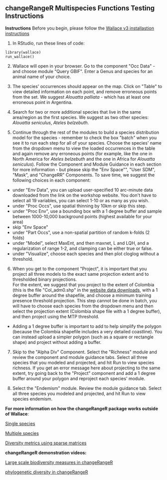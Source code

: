 ## changeRangeR Multispecies Functions Testing Instructions

**Instructions**
Before you begin, please follow the [Wallace v3 installastion instructions](installation_instructions.md)

1. In RStudio, run these lines of code:
```{r}
library(wallace)
run_wallace()
```

2. Wallace will open in your browser. Go to the component "Occ Data" - and choose module "Query GBIF". Enter a Genus and species for an animal name of your choice.

3. The species' occurrences should appear on the map. Click on "Table" to view detailed information on each point, and remove erroneous points from the set. We suggest *Alouatta palliata* - which has at least one erroneous point in Argentina.

4. Search for two or more additional species that live in the same area/region as the first species. We suggest as two other species: *Alouatta seniculus*, *Ateles belzebuth*.

5. Continue through the rest of the modules to build a species distribution model for the species - remember to check the box "batch" when you see it to run each step for all of your species.  Choose the species' name from the dropdown menu to view the loaded occurrences in the table and again remove any erroneous points (for example, like the one in North America for *Ateles belzebuth* and the one in Africa for *Alouatta seniculus*). 
Follow the Component and Module Guidance in each section for more information - but please skip the "Env Space"", "User SDM", "Mask", and "ChangeRR" Components.
To save time, we suggest the following choices in each component:

- under "Env Data", you can upload user-specified 10 arc-minute data downloaded from the link on the workshop website. You don't have to select all 19 variables, you can select 1-10 or as many as you wish.
- under "Proc Occs", use spatial thinning by 10km or skip this step.
- under "Proc Env", use a bounding box with a 1 degree buffer and sample between 1000-10,000 background points (highest available for your area)
- skip "Env Space"
- under "Part Occs", use a non-spatial partition of random k-folds (2 folds)
- under "Model", select MaxEnt, and then maxnet, L and LQH, and a regularization of range 1-2, and clamping can be either true or false.
- under "Visualize", choose each species and then plot cloglog without a threshold. 

6. When you get to the component "Project", it is important that you project all three models to the exact same projection extent and to thresholded binary projections. <br>
For the extent, we suggest that you project to the extent of Colombia (this is the file "Col_adm0.shp" in the [website data downloads](Data.md), with a 1 degree buffer around the shapefile, and choose a minimum training presence threshold projection. This step cannot be done in batch, you will have to choose each species from the dropdown menu and then select the projection extent (Colombia shape file with a 1 degree buffer), and then project using the MTP threshold.
- Adding a 1 degree buffer is important to add to help simplify the polygon (because the Colombia shapefile includes a very detailed coastline). You can instead upload a simpler polygon (such as a square or rectangle shape) and project without adding a buffer.

7. Skip to the "Alpha Div" Component. Select the "Richness" module and review the component and module guidance tabs. Select all three species that you modeled and projected, and hit Run to view species richness. If you get an error message here about projecting to the same extent, try going back to the "Project" component and add a 1 degree buffer around your polygon and reproject each species' module.

8. Select the "Endemism" module. Review the module guidance tab. Select all three species you modeled and projected, and hit Run to view species endemism.


**For more information on how the changeRangeR package works outside of Wallace**:

[Single species](pdf/singleSpeciesMetrics.pdf)

[Multiple species](pdf/BiodivMetrics.pdf)

[Diversity metrics using sparse matrices](pdf/Diversity_Metrics_Using_Sparse_Matrices.pdf)

**changeRangeR demonstration videos:**

[Large scale biodiversity measures in changeRangeR](https://youtu.be/Hn5fm6XO7tg)

[phylogenetic diversity in changeRangeR](https://youtu.be/yJee8TVBGEs)
